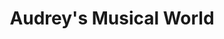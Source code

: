 ---
title: "Audrey's Musical World"
url: /manchester/audreys-musical-world/
shop: musical instrument
---